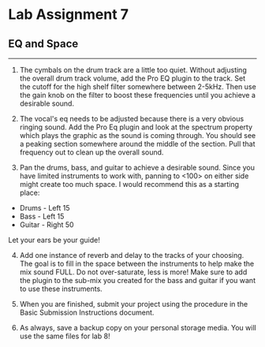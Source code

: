# Lab Assignment 7
## EQ and Space

---
1. The cymbals on the drum track are a little too quiet. Without adjusting the overall drum track volume, add the Pro EQ plugin to the track. Set the cutoff for the high shelf filter somewhere between 2-5kHz. Then use the gain knob on the filter to boost these frequencies until you achieve a desirable sound.  

2. The vocal's eq needs to be adjusted because there is a very obvious ringing sound. Add the Pro Eq plugin and look at the spectrum property which plays the graphic as the sound is coming through. You should see a peaking section somewhere around the middle of the section. Pull that frequency out to clean up the overall sound.

3. Pan the drums, bass, and guitar to achieve a desirable sound. Since you have limited instruments to work with, panning to <100> on either side might create too much space. I would recommend this as a starting place:
* Drums - Left 15
* Bass - Left 15
* Guitar - Right 50

Let your ears be your guide!
 
 4. Add one instance of reverb and delay to the tracks of your choosing. The goal is to fill in the space between the instruments to help make the mix sound FULL. Do not over-saturate, less is more! Make sure to add the plugin to the sub-mix you created for the bass and guitar if you want to use these instruments.
 
5. When you are finished, submit your project using the procedure in the Basic Submission Instructions document.

6. As always, save a backup copy on your personal storage media. You will use the same files for lab 8!
